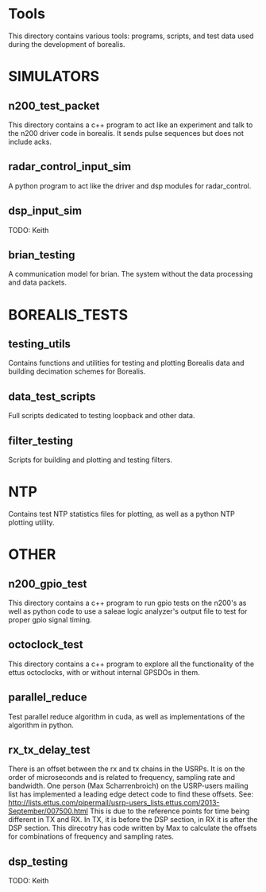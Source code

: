 # Tools #
This directory contains various tools: programs, scripts, and test data used during the development of borealis.

# SIMULATORS #

## n200_test_packet ##
This directory contains a c++ program to act like an experiment and talk to the n200 driver code in borealis. It sends pulse sequences but does not include acks.

## radar_control_input_sim ##
A python program to act like the driver and dsp modules for radar_control.

## dsp_input_sim ##
TODO: Keith

## brian_testing ##
A communication model for brian. The system without the data processing and data packets. 

# BOREALIS_TESTS #

## testing_utils ##
Contains functions and utilities for testing and plotting Borealis data and building decimation schemes for Borealis. 

## data_test_scripts ##
Full scripts dedicated to testing loopback and other data. 

## filter_testing ## 
Scripts for building and plotting and testing filters. 

# NTP #
Contains test NTP statistics files for plotting, as well as a python NTP plotting utility.

# OTHER #

## n200_gpio_test ##
This directory contains a c++ program to run gpio tests on the n200's as well as python code to use a saleae logic analyzer's output file to test for proper gpio signal timing.

## octoclock_test	## 
This directory contains a c++ program to explore all the functionality of the ettus octoclocks, with or without internal GPSDOs in them.

## parallel_reduce ##
Test parallel reduce algorithm in cuda, as well as implementations of the algorithm in python.

## rx_tx_delay_test	##
There is an offset between the rx and tx chains in the USRPs. It is on the order of microseconds and is related to frequency, sampling rate and bandwidth. One person (Max Scharrenbroich) on the USRP-users mailing list has implemented a leading edge detect code to find these offsets.
See: http://lists.ettus.com/pipermail/usrp-users_lists.ettus.com/2013-September/007500.html
This is due to the reference points for time being different in TX and RX. In TX, it is before the DSP section, in RX it is after the DSP section.
This direcotry has code written by Max to calculate the offsets for combinations of frequency and sampling rates.

## dsp_testing ## 

TODO: Keith